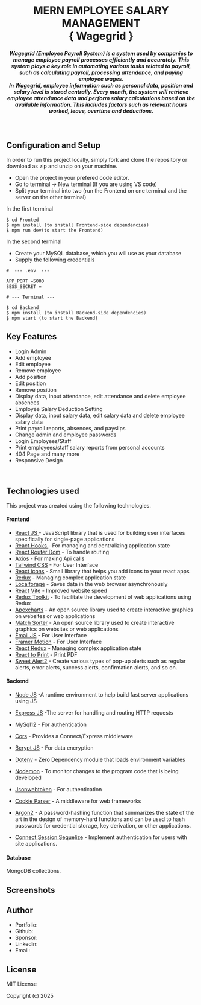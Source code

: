 <H1 align ="center" >MERN EMPLOYEE SALARY MANAGEMENT<br/>{ Wagegrid }</h1>
<h5  align ="center"> 
Wagegrid (Employee Payroll System) is a system used by companies to manage employee payroll processes efficiently and accurately. This system plays a key role in automating various tasks related to payroll, such as calculating payroll, processing attendance, and paying employee wages.<br/> In Wagegrid, employee information such as personal data, position and salary level is stored centrally. Every month, the system will retrieve employee attendance data and perform salary calculations based on the available information. This includes factors such as relevant hours worked, leave, overtime and deductions.</h5>
<br/>


## Configuration and Setup

In order to run this project locally, simply fork and clone the repository or download as zip and unzip on your machine.

- Open the project in your prefered code editor.
- Go to terminal -> New terminal (If you are using VS code)
- Split your terminal into two (run the Frontend on one terminal and the server on the other terminal)

In the first terminal

```
$ cd Fronted
$ npm install (to install Frontend-side dependencies)
$ npm run dev(to start the Frontend)
```

In the second terminal

- Create your MySQL database, which you will use as your database
- Supply the following credentials

```
#  --- .env  ---

APP_PORT =5000
SESS_SECRET =

```

```
# --- Terminal ---

$ cd Backend
$ npm install (to install Backend-side dependencies)
$ npm start (to start the Backend)

```

##  Key Features

- Login Admin
- Add employee
- Edit employee
- Remove employee
- Add position
- Edit position
- Remove position
- Display data, input attendance, edit attendance and delete employee absences
- Employee Salary Deduction Setting
- Display data, input salary data, edit salary data and delete employee salary data
- Print payroll reports, absences, and payslips
- Change admin and employee passwords
- Login Employees/Staff
- Print employees/staff salary reports from personal accounts
- 404 Page and many more
- Responsive Design

<br/>

##  Technologies used

This project was created using the following technologies.

####  Frontend

- [React JS ](https://www.npmjs.com/package/react) - JavaScript library that is used for building user interfaces specifically for single-page applications
- [React Hooks  ](https://reactjs.org/docs/hooks-intro.html) - For managing and centralizing application state
- [React Router Dom](https://www.npmjs.com/package/react-router-dom) - To handle routing
- [Axios](https://www.npmjs.com/package/axios) - For making Api calls
- [Tailwind CSS](https://tailwindcss.com/) - For User Interface
- [React icons](https://react-icons.github.io/react-icons/) - Small library that helps you add icons  to your react apps
- [Redux](https://redux.js.org/) - Managing complex application state
- [Localforage](https://localforage.github.io/localForage/) - Saves data in the web browser asynchronously
- [React Vite](https://vitejs.dev/guide/) - Improved website speed
- [Redux Toolkit](https://redux-toolkit.js.org/) - To facilitate the development of web applications using Redux
- [Apexcharts](https://www.npmjs.com/package/apexcharts) - An open source library used to create interactive graphics on websites or web applications
- [Match Sorter](https://www.npmjs.com/package/match-sorter) - An open source library used to create interactive graphics on websites or web applications
- [Email JS](https://www.emailjs.com/) - For User Interface
- [Framer Motion](https://www.framer.com/motion/) - For User Interface
- [React Redux](https://react-redux.js.org/) - Managing complex application state
- [React to Print](https://www.npmjs.com/package/react-to-print) - Print PDF
- [Sweet Alert2](https://sweetalert2.github.io/) - Create various types of pop-up alerts such as regular alerts, error alerts, success alerts, confirmation alerts, and so on.

####  Backend

- [Node JS](https://nodejs.org/en/) -A runtime environment to help build fast server applications using JS
- [Express JS](https://www.npmjs.com/package/express) -The server for handling and routing HTTP requests
- [MySql12](https://www.npmjs.com/package/mysql2) - For authentication
- [Cors](https://www.npmjs.com/package/cors) - Provides a Connect/Express middleware
- [Bcrypt JS](https://www.npmjs.com/package/bcryptjs) - For data encryption
- [Dotenv](https://www.npmjs.com/package/dotenv) - Zero Dependency module that loads environment variables
- [Nodemon](https://www.npmjs.com/package/nodemon) - To monitor changes to the program code that is being developed
- [Jsonwebtoken](https://www.npmjs.com/package/jsonwebtoken) - For authentication
- [Cookie Parser](https://www.npmjs.com/package/cookie-parser) - A middleware for web frameworks

- [Argon2](https://www.npmjs.com/package/argon2) - A password-hashing function that summarizes the state of the art in the design of memory-hard functions and can be used to hash passwords for credential storage, key derivation, or other applications.
- [Connect Session Sequelize](https://www.npmjs.com/package/connect-session-sequelize) - Implement authentication for users with site applications.

####  Database

MongoDB collections.
 ##  Screenshots


## Author
- Portfolio: 
- Github: 
- Sponsor: 
- Linkedin:
- Email:

## License

MIT License

Copyright (c) 2025
